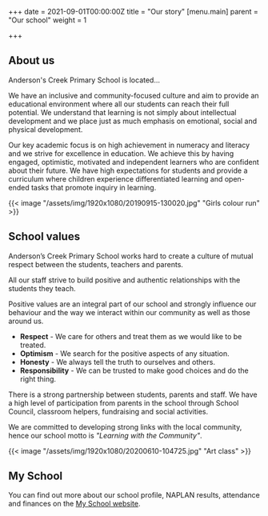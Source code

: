 +++
date = 2021-09-01T00:00:00Z
title = "Our story"
[menu.main]
parent = "Our school"
weight = 1

+++
## About us

Anderson's Creek Primary School is located...

We have an inclusive and community-focused culture and aim to provide an educational environment where all our students can reach their full potential. We understand that learning is not simply about intellectual development and we place just as much emphasis on emotional, social and physical development.

Our key academic focus is on high achievement in numeracy and literacy and we strive for excellence in education. We achieve this by having engaged, optimistic, motivated and independent learners who are confident about their future. We have high expectations for students and provide a curriculum where children experience differentiated learning and open-ended tasks that promote inquiry in learning.

{{< image "/assets/img/1920x1080/20190915-130020.jpg" "Girls colour run" >}}

## School values

Anderson’s Creek Primary School works hard to create a culture of mutual respect between the students, teachers and parents.

All our staff strive to build positive and authentic relationships with the students they teach.

Positive values are an integral part of our school and strongly influence our behaviour and the way we interact within our community as well as those around us.

* **Respect** - We care for others and treat them as we would like to be treated.
* **Optimism** - We search for the positive aspects of any situation.
* **Honesty** - We always tell the truth to ourselves and others.
* **Responsibility** - We can be trusted to make good choices and do the right thing.

There is a strong partnership between students, parents and staff. We have a high level of participation from parents in the school through School Council, classroom helpers, fundraising and social activities.

We are committed to developing strong links with the local community, hence our school motto is _"Learning with the Community"_.

{{< image "/assets/img/1920x1080/20200610-104725.jpg" "Art class" >}}

## My School

You can find out more about our school profile, NAPLAN results, attendance and finances on the [My School website](https://www.myschool.edu.au/school/45019 "Anderson's Creek Primary School - My School").